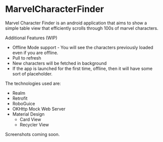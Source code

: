 # MarvelCharacterFinder

Marvel Character Finder is an android application that aims to show a simple table view that efficiently scrolls through 100s of marvel characters.

Additional Features (WIP)
- Offline Mode support - You will see the characters previously loaded even if you are offline.
- Pull to refresh
- New characters will be fetched in background
- If the app is launched for the first time, offline, then it will have some sort of placeholder.

The technologies used are:
- Realm
- Retrofit
- RoboGuice
- OKHttp Mock Web Server
- Material Design
  - Card View
  - Recycler View
 
Screenshots coming soon.
